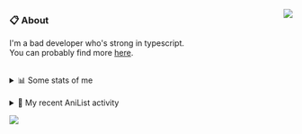 <a href="https://discord.com/users/338718840873811979"><img align="right" src="https://lanyard-profile-readme.vercel.app/api/338718840873811979" /></a>

### 📋 About

I'm a bad developer who's strong in typescript. \
You can probably find more [here](https://pxseu.com/about).
<!--
### 🦊Fox

![](https://pxseu.loves.moe/2ELJv3at3.gif)

### 📱 Contact

[🌐 website](https://www.pxseu.com) \
[📧 email](mailto:contact.pxseu@gmail.com)
-->

<br />

<details>
  <summary>📊 Some stats of me</summary>
  
![My github stats!](https://github-readme-stats.vercel.app/api?username=pxseu&show_icons=true&theme=radical&custom_title=My%20Github%20Stats:&line_height=33&include_all_commits=true) 
![My top langauges](https://github-readme-stats.vercel.app/api/top-langs?username=pxseu&show_icons=true&theme=radical&custom_title=My%20most%20used%20languages:&layout=compact&card_width=445) 
</details>

<br />

<details>
  <summary>🌸 My recent AniList activity</summary>
  
<!-- ANILIST_ACTIVITY:start -->

-   📺 Watched episode 92 - 94 of [Naruto: Shippuden](https://anilist.co/anime/1735) (16:27, 22 July 2021)
-   📺 Watched episode 2 of [Mother of the Goddess’ Dormitory](https://anilist.co/anime/117989) (15:20, 22 July 2021)
-   📺 Watched episode 3 of [Miss Kobayashi's Dragon Maid S](https://anilist.co/anime/107717) (15:01, 22 July 2021)
-   📺 Watched episode 89 - 91 of [Naruto: Shippuden](https://anilist.co/anime/1735) (21:40, 21 July 2021)
-   📺 Watched episode 87 - 88 of [Naruto: Shippuden](https://anilist.co/anime/1735) (21:33, 20 July 2021)

<!-- ANILIST_ACTIVITY:end -->
</details>



![](https://komarev.com/ghpvc/?username=pxseu&color=ff69b4)


